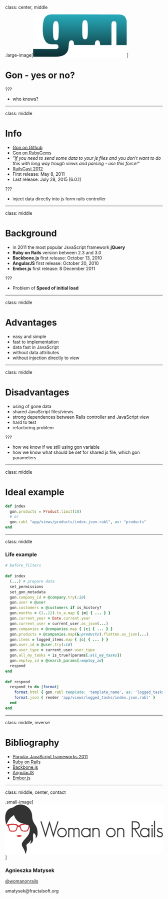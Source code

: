 class: center, middle

.large-image[![Leaflet](./images/gon.png)]
# Gon - yes or no?

???

- who knows?

---

class: middle

# Info

- [Gon on Github](https://github.com/gazay/gon)
- [Gon on RubyGems](https://rubygems.org/gems/gon/versions/6.0.1)
- *"If you need to send some data to your js files and you don't want to do this with long way trough views and parsing - use this force!"*
- [RailsCast 2012](http://railscasts.com/episodes/324-passing-data-to-javascript)
- First release: May 8, 2011
- Last release: July 28, 2015 [6.0.1]

???

- inject data directly into js form rails controller

---

class: middle

# Background

- in 2011 the most popular JsvaScript framework **jQuery**
- **Ruby on Rails** version between 2.3 and 3.0
- **Backbone.js** first release: October 13, 2010
- **AngularJS** first release: October 20, 2010
- **Ember.js** first release: 8 December 2011

???

- Problem of **Speed of initial load**

---

class: middle

# Advantages

- easy and simple
- fast to implementation
- data fast in JavaScript
- without data attributes
- without injection directly to view

---

class: middle

# Disadvantages

- using of gone data
- shared JavaScript files/views
- strong dependences between Rails controller and JavaScript view
- hard to test
- refactoring problem

???

- how we know if we still using gon variable
- how we know what should be set for shared js file, which gon parameters

---

class: middle

# Ideal example

```ruby
def index
  gon.products = Product.limit(10)
  # or
  gon.rabl "app/views/products/index.json.rabl", as: "products"
end
```

---

class: middle

### Life example

```ruby
# before_filters

def index
  (...) # prepare data
  set_permissions
  set_gon_metadata
  gon.company_id = @company.try(:id)
  gon.user = @user
  gon.customers = @customers if is_history?
  gon.months = (1..12).to_a.map { |m| { ... } }
  gon.current_year = Date.current.year
  gon.current_user = current_user.as_json(...)
  gon.companies = @companies.map { |c| { ... } }
  gon.products = @companies.map(&:products).flatten.as_json(...)
  gon.items = logged_items.map { |c| { ... } }
  gon.user_id = @user.try(:id)
  gon.user_type = current_user.user_type
  gon.all_my_tasks = is_true?(params[:all_my_tasks])
  gon.employ_id = @search_params[:employ_id]
  respond
end

def respond
  respond_to do |format|
    format.html { gon.rabl template: 'template_name', as: 'logged_tasks' }
    format.json { render 'app/views/logged_tasks/index.json.rabl' }
  end
end
```

---

class: middle, inverse

# Bibliography

- [Popular JavaScript frameworks 2011](http://www.webappers.com/infographics/javascript-frameworks-jquery.html)
- [Ruby on Rails](https://rubygems.org/gems/rails/versions/4.2.6)
- [Backbone.js](https://en.wikipedia.org/wiki/Backbone.js)
- [AngularJS](https://en.wikipedia.org/wiki/AngularJS)
- [Ember.js](https://en.wikipedia.org/wiki/Ember.js)

---

class: middle, center, contact

.small-image[![Womanonrails](./images/womanonrails.png)]
### Agnieszka Matysek
[@womanonrails](https://twitter.com/womanonrails)

amatysek&#064;fractalsoft&#046;org


